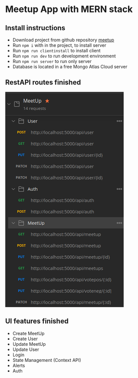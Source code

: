 # Meetup App with MERN stack

## Install instructions

- Download project from github repository [meetup](https://github.com/hugoisrr/meetup)
- Run `npm i` with in the project, to install server
- Run `npm run clientinstall` to install client
- Run `npm run dev` to run development environment
- Run `npm run server` to run only server
- Database is located in a free Mongo Atlas Cloud server

## RestAPI routes finished

![route](meetupRoutes.png)

## UI features finished

- Create MeetUp
- Create User
- Update MeetUp
- Update User
- Login
- State Management (Context API)
- Alerts
- Auth
